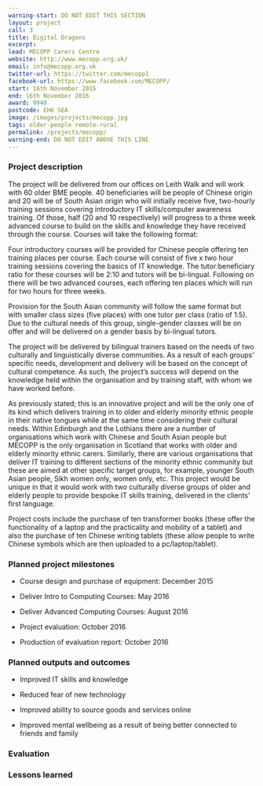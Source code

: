 ```yaml
---
warning-start: DO NOT EDIT THIS SECTION
layout: project
call: 3
title: Digital Dragons
excerpt:
lead: MECOPP Carers Centre
website: http://www.mecopp.org.uk/
email: info@mecopp.org.uk
twitter-url: https://twitter.com/mecopp1
facebook-url: https://www.facebook.com/MECOPP/
start: 16th November 2015
end: 16th November 2016
award: 9940
postcode: EH6 5EA
image: /images/projects/mecopp.jpg
tags: older-people remote-rural
permalink: /projects/mecopp/
warning-end: DO NOT EDIT ABOVE THIS LINE
---
```


### Project description

The project will be delivered from our offices on Leith Walk and will work with 60 older BME people. 40 beneficiaries will be people of Chinese origin and 20 will be of South Asian origin who will initially receive five, two-hourly training sessions covering introductory IT skills/computer awareness training. Of those, half (20 and 10 respectively) will progress to a three week advanced course to build on the skills and knowledge they have received through the course. Courses will take the following format:

Four introductory courses will be provided for Chinese people offering ten training places per course. Each course will consist of five x two hour training sessions covering the basics of IT knowledge. The tutor:beneficiary ratio for these courses will be 2:10 and tutors will be bi-lingual. Following on there will be two advanced courses, each offering ten places which will run for two hours for three weeks.

Provision for the South Asian community will follow the same format but with smaller class sizes (five places) with one tutor per class (ratio of 1:5). Due to the cultural needs of this group, single-gender classes will be on offer and will be delivered on a gender basis by bi-lingual tutors.

The project will be delivered by bilingual trainers based on the needs of two culturally and linguistically diverse communities. As a result of each groups’ specific needs, development and delivery will be based on the concept of cultural competence. As such, the project’s success will depend on the knowledge held within the organisation and by training staff, with whom we have worked before.

As previously stated; this is an innovative project and will be the only one of its kind which delivers training in to older and elderly minority ethnic people in their native tongues while at the same time considering their cultural needs. Within Edinburgh and the Lothians there are a number of organisations which work with Chinese and South Asian people but MECOPP is the only organisation in Scotland that works with older and elderly minority ethnic carers. Similarly, there are various organisations that deliver IT training to different sections of the minority ethnic community but these are aimed at other specific target groups, for example, younger South Asian people, Sikh women only, women only, etc. This project would be unique in that it would work with two culturally diverse groups of older and elderly people to provide bespoke IT skills training, delivered in the clients’ first language.

Project costs include the purchase of ten transformer books (these offer the functionality of a laptop and the practicality and mobility of a tablet) and also the purchase of ten Chinese writing tablets (these allow people to write Chinese symbols which are then uploaded to a pc/laptop/tablet).

### Planned project milestones

* Course design and purchase of equipment: December 2015

* Deliver Intro to Computing Courses: May 2016

* Deliver Advanced Computing Courses: August 2016

* Project evaluation: October 2016

* Production of evaluation report: October 2016


### Planned outputs and outcomes

* Improved IT skills and knowledge

* Reduced fear of new technology

* Improved ability to source goods and services online

* Improved mental wellbeing as a result of being better connected to friends and family

### Evaluation


### Lessons learned



